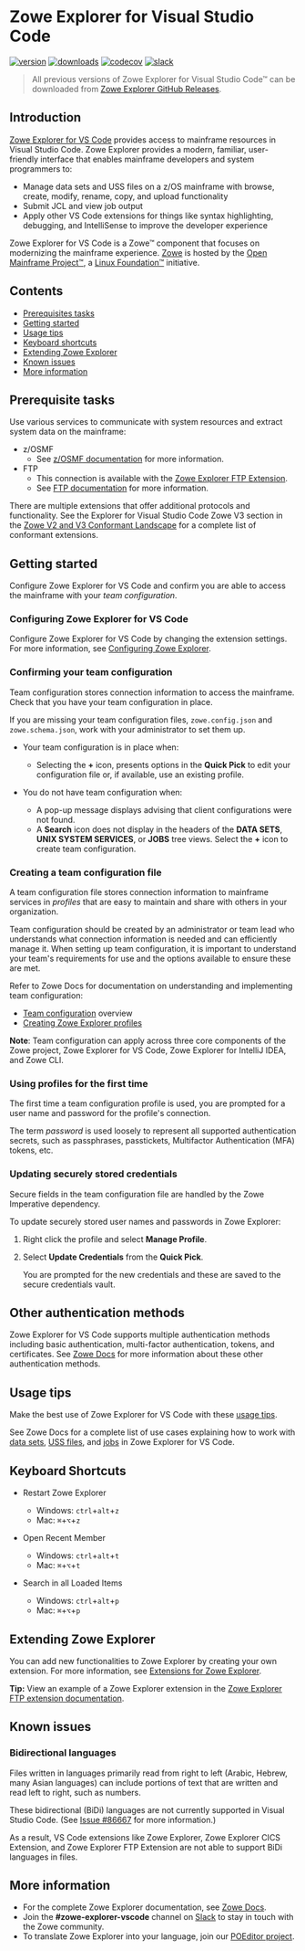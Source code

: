 # Zowe Explorer for Visual Studio Code

[![version](https://img.shields.io/visual-studio-marketplace/v/Zowe.vscode-extension-for-zowe.svg)](https://img.shields.io/visual-studio-marketplace/v/Zowe.vscode-extension-for-zowe.svg)
[![downloads](https://img.shields.io/visual-studio-marketplace/d/Zowe.vscode-extension-for-zowe.svg)](https://img.shields.io/visual-studio-marketplace/d/Zowe.vscode-extension-for-zowe.svg)
[![codecov](https://codecov.io/gh/zowe/zowe-explorer-vscode/branch/main/graph/badge.svg)](https://codecov.io/gh/zowe/zowe-explorer-vscode)
[![slack](https://img.shields.io/badge/chat-on%20Slack-blue)](https://slack.openmainframeproject.org/)

> All previous versions of Zowe Explorer for Visual Studio Code&trade; can be downloaded from [Zowe Explorer GitHub Releases](https://github.com/zowe/zowe-explorer-vscode/releases).

## Introduction

[Zowe Explorer for VS Code](https://github.com/zowe/community#zowe-explorer) provides access to mainframe resources in Visual Studio Code. Zowe Explorer provides a modern, familiar, user-friendly interface that enables mainframe developers and system programmers to:

- Manage data sets and USS files on a z/OS mainframe with browse, create, modify, rename, copy, and upload functionality
- Submit JCL and view job output
- Apply other VS Code extensions for things like syntax highlighting, debugging, and IntelliSense to improve the developer experience

Zowe Explorer for VS Code is a Zowe&trade; component that focuses on modernizing the mainframe experience. [Zowe](https://www.zowe.org/) is hosted by the [Open Mainframe Project&trade;](https://www.openmainframeproject.org/), a [Linux Foundation&trade;](https://www.linuxfoundation.org/) initiative.

## Contents

- [Prerequisites tasks](#prerequisite-tasks)
- [Getting started](#getting-started)
- [Usage tips](#usage-tips)
- [Keyboard shortcuts](#keyboard-shortcuts)
- [Extending Zowe Explorer](#extending-zowe-explorer)
- [Known issues](#known-issues)
- [More information](#more-information)

## Prerequisite tasks

Use various services to communicate with system resources and extract system data on the mainframe:

- z/OSMF
   - See [z/OSMF documentation](https://www.ibm.com/docs/en/zos/3.1.0?topic=guide-using-zosmf-rest-services) for more information.
- FTP
   - This connection is available with the [Zowe Explorer FTP Extension](https://docs.zowe.org/stable/user-guide/ze-ftp-using-ze-ftp-ext).
   - See [FTP documentation](https://www.ibm.com/docs/en/zos/3.1.0?topic=applications-transferring-files-using-ftp) for more information.


There are multiple extensions that offer additional protocols and functionality. See the Explorer for Visual Studio Code Zowe V3 section in the [Zowe V2 and V3 Conformant Landscape](https://omp.landscape2.io/embed/embed.html?base-path=&classify=category&key=zowe-conformant&headers=true&category-header=false&category-in-subcategory=false&title-uppercase=false&title-alignment=left&title-font-family=sans-serif&title-font-size=13&style=shadowed&bg-color=%230033a1&fg-color=%23ffffff&item-modal=false&item-name=true&size=md&items-alignment=left&item-name-font-size=11) for a complete list of conformant extensions.

## Getting started

Configure Zowe Explorer for VS Code and confirm you are able to access the mainframe with your _team configuration_.

### Configuring Zowe Explorer for VS Code

Configure Zowe Explorer for VS Code by changing the extension settings. For more information, see [Configuring Zowe Explorer](https://docs.zowe.org/stable/user-guide/ze-install-configuring-ze).

### Confirming your team configuration

Team configuration stores connection information to access the mainframe. Check that you have your team configuration in place.

If you are missing your team configuration files, `zowe.config.json` and `zowe.schema.json`, work with your administrator to set them up.

- Your team configuration is in place when:
   - Selecting the **+** icon, presents options in the **Quick Pick** to edit your configuration file or, if available, use an existing profile.

- You do not have team configuration when:
   - A pop-up message displays advising that client configurations were not found.
   - A **Search** icon does not display in the headers of the **DATA SETS**, **UNIX SYSTEM SERVICES**, or **JOBS** tree views. Select the **+** icon to create team configuration. 

### Creating a team configuration file

A team configuration file stores connection information to mainframe services in *profiles* that are easy to maintain and share with others in your organization.

Team configuration should be created by an administrator or team lead who understands what connection information is needed and can efficiently manage it. When setting up team configuration, it is important to understand your team's requirements for use and the options available to ensure these are met.

Refer to Zowe Docs for documentation on understanding and implementing team configuration:

- [Team configuration](https://docs.zowe.org/stable/user-guide/cli-using-using-team-profiles) overview
- [Creating Zowe Explorer profiles](https://docs.zowe.org/stable/user-guide/ze-profiles)

**Note**: Team configuration can apply across three core components of the Zowe project, Zowe Explorer for VS Code, Zowe Explorer for IntelliJ IDEA, and Zowe CLI.

### Using profiles for the first time

The first time a team configuration profile is used, you are prompted for a user name and password for the profile's connection.

The term _password_ is used loosely to represent all supported authentication secrets, such as passphrases, passtickets, Multifactor Authentication (MFA) tokens, etc.

### Updating securely stored credentials

Secure fields in the team configuration file are handled by the Zowe Imperative dependency.

To update securely stored user names and passwords in Zowe Explorer:

1. Right click the profile and select **Manage Profile**.
2. Select **Update Credentials** from the **Quick Pick**.

   You are prompted for the new credentials and these are saved to the secure credentials vault.

## Other authentication methods

Zowe Explorer for VS Code supports multiple authentication methods including basic authentication, multi-factor authentication, tokens, and certificates. See [Zowe Docs](https://docs.zowe.org/stable/user-guide/ze-authentication-methods) for more information about these other authentication methods.

## Usage tips

Make the best use of Zowe Explorer for VS Code with these [usage tips](https://docs.zowe.org/stable/user-guide/ze-usage-tips).

See Zowe Docs for a complete list of use cases explaining how to work with [data sets](https://docs.zowe.org/stable/user-guide/ze-working-with-data-sets), [USS files](https://docs.zowe.org/stable/user-guide/ze-working-with-uss-files), and [jobs](https://docs.zowe.org/stable/user-guide/ze-working-with-jobs) in Zowe Explorer for VS Code.

## Keyboard Shortcuts

- Restart Zowe Explorer

  - Windows: `ctrl`+`alt`+`z`
  - Mac: `⌘`+`⌥`+`z`

- Open Recent Member

  - Windows: `ctrl`+`alt`+`t`
  - Mac: `⌘`+`⌥`+`t`

- Search in all Loaded Items
  - Windows: `ctrl`+`alt`+`p`
  - Mac: `⌘`+`⌥`+`p`

## Extending Zowe Explorer

You can add new functionalities to Zowe Explorer by creating your own extension. For more information, see [Extensions for Zowe Explorer](https://github.com/zowe/zowe-explorer-vscode/wiki/Extending-Zowe-Explorer).

**Tip:** View an example of a Zowe Explorer extension in the [Zowe Explorer FTP extension documentation](https://github.com/zowe/zowe-explorer-vscode#available-documentation).

## Known issues

### Bidirectional languages

Files written in languages primarily read from right to left (Arabic, Hebrew, many Asian languages) can include portions of text that are written and read left to right, such as numbers.

These bidirectional (BiDi) languages are not currently supported in Visual Studio Code. (See [Issue #86667](https://github.com/microsoft/vscode/issues/86667) for more information.)

As a result, VS Code extensions like Zowe Explorer, Zowe Explorer CICS Extension, and Zowe Explorer FTP Extension are not able to support BiDi languages in files.

## More information

- For the complete Zowe Explorer documentation, see [Zowe Docs](https://docs.zowe.org/stable/user-guide/ze-install.html).
- Join the **#zowe-explorer-vscode** channel on [Slack](https://openmainframeproject.slack.com/) to stay in touch with the Zowe community.
- To translate Zowe Explorer into your language, join our [POEditor project](https://poeditor.com/join/project/Siy3KCNFKk).
